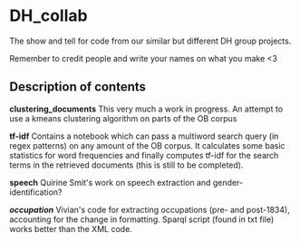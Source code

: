 # DH_collab
The show and tell for code from our similar but different DH group projects.


Remember to credit people and write your names on what you make <3

## Description of contents

**clustering_documents**
This very much a work in progress. An attempt to use a kmeans clustering algorithm on parts of the OB corpus

**tf-idf**
Contains a notebook which can pass a multiword search query (in regex patterns) on any amount of the OB corpus.
It calculates some basic statistics for word frequencies and finally computes tf-idf for the search terms in the retrieved documents (this is still to be completed).


**speech**
Quirine Smit's work on speech extraction and gender-identification?


***occupation***
Vivian's code for extracting occupations (pre- and post-1834), accounting for the change in formatting. Sparql script (found in txt file) works better than the XML code.
